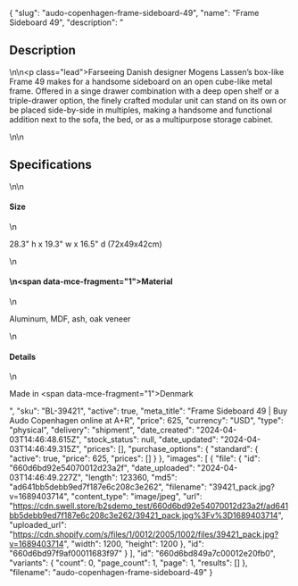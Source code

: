 {
  "slug": "audo-copenhagen-frame-sideboard-49",
  "name": "Frame Sideboard 49",
  "description": "<h2>Description</h2>\n<!-- split -->\n<p class=\"lead\">Farseeing Danish designer Mogens Lassen’s box-like Frame 49 makes for a handsome sideboard on an open cube-like metal frame. Offered in a singe drawer combination with a deep open shelf or a triple-drawer option, the finely crafted modular unit can stand on its own or be placed side-by-side in multiples, making a handsome and functional addition next to the sofa, the bed, or as a multipurpose storage cabinet.</p>\n<!-- split -->\n<h2>Specifications</h2>\n<!-- split -->\n<h4>Size</h4>\n<p>28.3\" h x 19.3\" w x 16.5\" d (72x49x42cm)</p>\n<h4>\n<span data-mce-fragment=\"1\"></span>Material</h4>\n<p>Aluminum, MDF, ash, oak veneer</p>\n<h4>Details</h4>\n<p>Made in <span data-mce-fragment=\"1\">Denmark</span></p>",
  "sku": "BL-39421",
  "active": true,
  "meta_title": "Frame Sideboard 49 | Buy Audo Copenhagen online at A+R",
  "price": 625,
  "currency": "USD",
  "type": "physical",
  "delivery": "shipment",
  "date_created": "2024-04-03T14:46:48.615Z",
  "stock_status": null,
  "date_updated": "2024-04-03T14:46:49.315Z",
  "prices": [],
  "purchase_options": {
    "standard": {
      "active": true,
      "price": 625,
      "prices": []
    }
  },
  "images": [
    {
      "file": {
        "id": "660d6bd92e54070012d23a2f",
        "date_uploaded": "2024-04-03T14:46:49.227Z",
        "length": 123360,
        "md5": "ad641bb5debb9ed7f187e6c208c3e262",
        "filename": "39421_pack.jpg?v=1689403714",
        "content_type": "image/jpeg",
        "url": "https://cdn.swell.store/b2sdemo_test/660d6bd92e54070012d23a2f/ad641bb5debb9ed7f187e6c208c3e262/39421_pack.jpg%3Fv%3D1689403714",
        "uploaded_url": "https://cdn.shopify.com/s/files/1/0012/2005/1002/files/39421_pack.jpg?v=1689403714",
        "width": 1200,
        "height": 1200
      },
      "id": "660d6bd97f9af00011683f97"
    }
  ],
  "id": "660d6bd849a7c00012e20fb0",
  "variants": {
    "count": 0,
    "page_count": 1,
    "page": 1,
    "results": []
  },
  "filename": "audo-copenhagen-frame-sideboard-49"
}